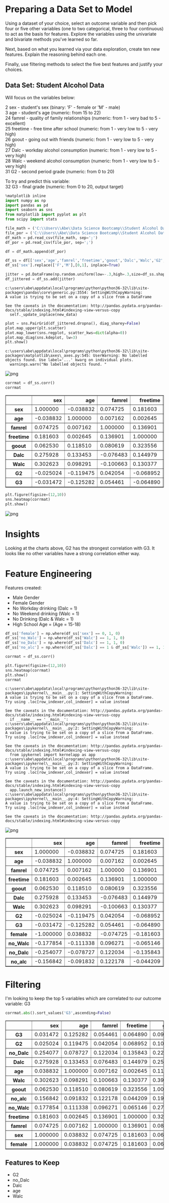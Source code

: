 
# Preparing a Data Set to Model

Using a dataset of your choice, select an outcome variable and then pick four or five other variables (one to two categorical, three to four continuous) to act as the basis for features. Explore the variables using the univariate and bivariate methods you've learned so far.

Next, based on what you learned via your data exploration, create ten new features. Explain the reasoning behind each one.

Finally, use filtering methods to select the five best features and justify your choices.

## Data Set: Student Alcohol Data

Will focus on the variables below:

2 sex - student's sex (binary: 'F' - female or 'M' - male)  
3 age - student's age (numeric: from 15 to 22)  
24 famrel - quality of family relationships (numeric: from 1 - very bad to 5 - excellent)  
25 freetime - free time after school (numeric: from 1 - very low to 5 - very high)  
26 goout - going out with friends (numeric: from 1 - very low to 5 - very high)  
27 Dalc - workday alcohol consumption (numeric: from 1 - very low to 5 - very high)  
28 Walc - weekend alcohol consumption (numeric: from 1 - very low to 5 - very high)  
31 G2 - second period grade (numeric: from 0 to 20)  

To try and predict this variable:  
32 G3 - final grade (numeric: from 0 to 20, output target)  


```python
%matplotlib inline
import numpy as np
import pandas as pd
import seaborn as sns
from matplotlib import pyplot as plt
from scipy import stats

file_math = ('C:\\Users\\Abe\\Data Science Bootcamp\\Student Alcohol Data\\student-mat.csv')
file_por = ('C:\\Users\\Abe\\Data Science Bootcamp\\Student Alcohol Data\\student-por.csv')
df_math = pd.read_csv(file_math, sep=';')
df_por = pd.read_csv(file_por, sep=';')

df = df_math.append(df_por)
```


```python
df_ss = df[['sex','age','famrel','freetime','goout','Dalc','Walc','G2','G3']]
df_ss['sex'].replace(['F','M'],[0,1], inplace=True)

jitter = pd.DataFrame(np.random.uniform(low=-.3,high=.3,size=df_ss.shape), columns=df_ss.columns)
df_jittered = df_ss.add(jitter)
```

    c:\users\abe\appdata\local\programs\python\python36-32\lib\site-packages\pandas\core\generic.py:3554: SettingWithCopyWarning: 
    A value is trying to be set on a copy of a slice from a DataFrame
    
    See the caveats in the documentation: http://pandas.pydata.org/pandas-docs/stable/indexing.html#indexing-view-versus-copy
      self._update_inplace(new_data)
    


```python
plot = sns.PairGrid(df_jittered.dropna(), diag_sharey=False)
plot.map_upper(plt.scatter)
plot.map_lower(sns.regplot, scatter_kws=dict(alpha=0))
plot.map_diag(sns.kdeplot, lw=3)
plt.show()
```

    c:\users\abe\appdata\local\programs\python\python36-32\lib\site-packages\matplotlib\axes\_axes.py:545: UserWarning: No labelled objects found. Use label='...' kwarg on individual plots.
      warnings.warn("No labelled objects found. "
    


![png](output_3_1.png)



```python
corrmat = df_ss.corr()
corrmat
```




<div>
<table border="1" class="dataframe">
  <thead>
    <tr style="text-align: right;">
      <th></th>
      <th>sex</th>
      <th>age</th>
      <th>famrel</th>
      <th>freetime</th>
      <th>goout</th>
      <th>Dalc</th>
      <th>Walc</th>
      <th>G2</th>
      <th>G3</th>
    </tr>
  </thead>
  <tbody>
    <tr>
      <th>sex</th>
      <td>1.000000</td>
      <td>-0.038832</td>
      <td>0.074725</td>
      <td>0.181603</td>
      <td>0.062530</td>
      <td>0.275928</td>
      <td>0.302623</td>
      <td>-0.025024</td>
      <td>-0.031472</td>
    </tr>
    <tr>
      <th>age</th>
      <td>-0.038832</td>
      <td>1.000000</td>
      <td>0.007162</td>
      <td>0.002645</td>
      <td>0.118510</td>
      <td>0.133453</td>
      <td>0.098291</td>
      <td>-0.119475</td>
      <td>-0.125282</td>
    </tr>
    <tr>
      <th>famrel</th>
      <td>0.074725</td>
      <td>0.007162</td>
      <td>1.000000</td>
      <td>0.136901</td>
      <td>0.080619</td>
      <td>-0.076483</td>
      <td>-0.100663</td>
      <td>0.042054</td>
      <td>0.054461</td>
    </tr>
    <tr>
      <th>freetime</th>
      <td>0.181603</td>
      <td>0.002645</td>
      <td>0.136901</td>
      <td>1.000000</td>
      <td>0.323556</td>
      <td>0.144979</td>
      <td>0.130377</td>
      <td>-0.068952</td>
      <td>-0.064890</td>
    </tr>
    <tr>
      <th>goout</th>
      <td>0.062530</td>
      <td>0.118510</td>
      <td>0.080619</td>
      <td>0.323556</td>
      <td>1.000000</td>
      <td>0.253135</td>
      <td>0.399794</td>
      <td>-0.108411</td>
      <td>-0.097877</td>
    </tr>
    <tr>
      <th>Dalc</th>
      <td>0.275928</td>
      <td>0.133453</td>
      <td>-0.076483</td>
      <td>0.144979</td>
      <td>0.253135</td>
      <td>1.000000</td>
      <td>0.627814</td>
      <td>-0.131576</td>
      <td>-0.129642</td>
    </tr>
    <tr>
      <th>Walc</th>
      <td>0.302623</td>
      <td>0.098291</td>
      <td>-0.100663</td>
      <td>0.130377</td>
      <td>0.399794</td>
      <td>0.627814</td>
      <td>1.000000</td>
      <td>-0.128114</td>
      <td>-0.115740</td>
    </tr>
    <tr>
      <th>G2</th>
      <td>-0.025024</td>
      <td>-0.119475</td>
      <td>0.042054</td>
      <td>-0.068952</td>
      <td>-0.108411</td>
      <td>-0.131576</td>
      <td>-0.128114</td>
      <td>1.000000</td>
      <td>0.910743</td>
    </tr>
    <tr>
      <th>G3</th>
      <td>-0.031472</td>
      <td>-0.125282</td>
      <td>0.054461</td>
      <td>-0.064890</td>
      <td>-0.097877</td>
      <td>-0.129642</td>
      <td>-0.115740</td>
      <td>0.910743</td>
      <td>1.000000</td>
    </tr>
  </tbody>
</table>
</div>




```python
plt.figure(figsize=(12,10))
sns.heatmap(corrmat)
plt.show()
```


![png](output_5_0.png)


# Insights

Looking at the charts above, G2 has the strongest correlation with G3. It looks like no other variables have a strong correlation either way.  

# Feature Engineering

Features created:

- Male Gender
- Female Gender
- No Workday drinking (Dalc = 1)
- No Weekend drinking (Walc = 1)
- No Drinking (Dalc & Walc = 1)
- High School Age = (Age = 15-18)


```python
df_ss['female'] = np.where(df_ss['sex'] == 0, 1, 0)
df_ss['no_Walc'] = np.where(df_ss['Walc'] == 1, 1, 0)
df_ss['no_Dalc'] = np.where(df_ss['Dalc'] == 1, 1, 0)
df_ss['no_alc'] = np.where((df_ss['Dalc'] == 1 & df_ss['Walc']) == 1, 1, 0)

corrmat = df_ss.corr()

plt.figure(figsize=(12,10))
sns.heatmap(corrmat)
plt.show()
corrmat
```

    c:\users\abe\appdata\local\programs\python\python36-32\lib\site-packages\ipykernel\__main__.py:1: SettingWithCopyWarning: 
    A value is trying to be set on a copy of a slice from a DataFrame.
    Try using .loc[row_indexer,col_indexer] = value instead
    
    See the caveats in the documentation: http://pandas.pydata.org/pandas-docs/stable/indexing.html#indexing-view-versus-copy
      if __name__ == '__main__':
    c:\users\abe\appdata\local\programs\python\python36-32\lib\site-packages\ipykernel\__main__.py:2: SettingWithCopyWarning: 
    A value is trying to be set on a copy of a slice from a DataFrame.
    Try using .loc[row_indexer,col_indexer] = value instead
    
    See the caveats in the documentation: http://pandas.pydata.org/pandas-docs/stable/indexing.html#indexing-view-versus-copy
      from ipykernel import kernelapp as app
    c:\users\abe\appdata\local\programs\python\python36-32\lib\site-packages\ipykernel\__main__.py:3: SettingWithCopyWarning: 
    A value is trying to be set on a copy of a slice from a DataFrame.
    Try using .loc[row_indexer,col_indexer] = value instead
    
    See the caveats in the documentation: http://pandas.pydata.org/pandas-docs/stable/indexing.html#indexing-view-versus-copy
      app.launch_new_instance()
    c:\users\abe\appdata\local\programs\python\python36-32\lib\site-packages\ipykernel\__main__.py:4: SettingWithCopyWarning: 
    A value is trying to be set on a copy of a slice from a DataFrame.
    Try using .loc[row_indexer,col_indexer] = value instead
    
    See the caveats in the documentation: http://pandas.pydata.org/pandas-docs/stable/indexing.html#indexing-view-versus-copy
    


![png](output_7_1.png)





<div>
<table border="1" class="dataframe">
  <thead>
    <tr style="text-align: right;">
      <th></th>
      <th>sex</th>
      <th>age</th>
      <th>famrel</th>
      <th>freetime</th>
      <th>goout</th>
      <th>Dalc</th>
      <th>Walc</th>
      <th>G2</th>
      <th>G3</th>
      <th>female</th>
      <th>no_Walc</th>
      <th>no_Dalc</th>
      <th>no_alc</th>
    </tr>
  </thead>
  <tbody>
    <tr>
      <th>sex</th>
      <td>1.000000</td>
      <td>-0.038832</td>
      <td>0.074725</td>
      <td>0.181603</td>
      <td>0.062530</td>
      <td>0.275928</td>
      <td>0.302623</td>
      <td>-0.025024</td>
      <td>-0.031472</td>
      <td>-1.000000</td>
      <td>-0.177854</td>
      <td>-0.254077</td>
      <td>-0.156842</td>
    </tr>
    <tr>
      <th>age</th>
      <td>-0.038832</td>
      <td>1.000000</td>
      <td>0.007162</td>
      <td>0.002645</td>
      <td>0.118510</td>
      <td>0.133453</td>
      <td>0.098291</td>
      <td>-0.119475</td>
      <td>-0.125282</td>
      <td>0.038832</td>
      <td>-0.111338</td>
      <td>-0.078727</td>
      <td>-0.091832</td>
    </tr>
    <tr>
      <th>famrel</th>
      <td>0.074725</td>
      <td>0.007162</td>
      <td>1.000000</td>
      <td>0.136901</td>
      <td>0.080619</td>
      <td>-0.076483</td>
      <td>-0.100663</td>
      <td>0.042054</td>
      <td>0.054461</td>
      <td>-0.074725</td>
      <td>0.096271</td>
      <td>0.122034</td>
      <td>0.122178</td>
    </tr>
    <tr>
      <th>freetime</th>
      <td>0.181603</td>
      <td>0.002645</td>
      <td>0.136901</td>
      <td>1.000000</td>
      <td>0.323556</td>
      <td>0.144979</td>
      <td>0.130377</td>
      <td>-0.068952</td>
      <td>-0.064890</td>
      <td>-0.181603</td>
      <td>-0.065146</td>
      <td>-0.135843</td>
      <td>-0.044209</td>
    </tr>
    <tr>
      <th>goout</th>
      <td>0.062530</td>
      <td>0.118510</td>
      <td>0.080619</td>
      <td>0.323556</td>
      <td>1.000000</td>
      <td>0.253135</td>
      <td>0.399794</td>
      <td>-0.108411</td>
      <td>-0.097877</td>
      <td>-0.062530</td>
      <td>-0.274145</td>
      <td>-0.226939</td>
      <td>-0.197982</td>
    </tr>
    <tr>
      <th>Dalc</th>
      <td>0.275928</td>
      <td>0.133453</td>
      <td>-0.076483</td>
      <td>0.144979</td>
      <td>0.253135</td>
      <td>1.000000</td>
      <td>0.627814</td>
      <td>-0.131576</td>
      <td>-0.129642</td>
      <td>-0.275928</td>
      <td>-0.397586</td>
      <td>-0.821365</td>
      <td>-0.525996</td>
    </tr>
    <tr>
      <th>Walc</th>
      <td>0.302623</td>
      <td>0.098291</td>
      <td>-0.100663</td>
      <td>0.130377</td>
      <td>0.399794</td>
      <td>0.627814</td>
      <td>1.000000</td>
      <td>-0.128114</td>
      <td>-0.115740</td>
      <td>-0.302623</td>
      <td>-0.784916</td>
      <td>-0.614334</td>
      <td>-0.599754</td>
    </tr>
    <tr>
      <th>G2</th>
      <td>-0.025024</td>
      <td>-0.119475</td>
      <td>0.042054</td>
      <td>-0.068952</td>
      <td>-0.108411</td>
      <td>-0.131576</td>
      <td>-0.128114</td>
      <td>1.000000</td>
      <td>0.910743</td>
      <td>0.025024</td>
      <td>0.087106</td>
      <td>0.133882</td>
      <td>0.097152</td>
    </tr>
    <tr>
      <th>G3</th>
      <td>-0.031472</td>
      <td>-0.125282</td>
      <td>0.054461</td>
      <td>-0.064890</td>
      <td>-0.097877</td>
      <td>-0.129642</td>
      <td>-0.115740</td>
      <td>0.910743</td>
      <td>1.000000</td>
      <td>0.031472</td>
      <td>0.081635</td>
      <td>0.142036</td>
      <td>0.087309</td>
    </tr>
    <tr>
      <th>female</th>
      <td>-1.000000</td>
      <td>0.038832</td>
      <td>-0.074725</td>
      <td>-0.181603</td>
      <td>-0.062530</td>
      <td>-0.275928</td>
      <td>-0.302623</td>
      <td>0.025024</td>
      <td>0.031472</td>
      <td>1.000000</td>
      <td>0.177854</td>
      <td>0.254077</td>
      <td>0.156842</td>
    </tr>
    <tr>
      <th>no_Walc</th>
      <td>-0.177854</td>
      <td>-0.111338</td>
      <td>0.096271</td>
      <td>-0.065146</td>
      <td>-0.274145</td>
      <td>-0.397586</td>
      <td>-0.784916</td>
      <td>0.087106</td>
      <td>0.081635</td>
      <td>0.177854</td>
      <td>1.000000</td>
      <td>0.488285</td>
      <td>0.781736</td>
    </tr>
    <tr>
      <th>no_Dalc</th>
      <td>-0.254077</td>
      <td>-0.078727</td>
      <td>0.122034</td>
      <td>-0.135843</td>
      <td>-0.226939</td>
      <td>-0.821365</td>
      <td>-0.614334</td>
      <td>0.133882</td>
      <td>0.142036</td>
      <td>0.254077</td>
      <td>0.488285</td>
      <td>1.000000</td>
      <td>0.640393</td>
    </tr>
    <tr>
      <th>no_alc</th>
      <td>-0.156842</td>
      <td>-0.091832</td>
      <td>0.122178</td>
      <td>-0.044209</td>
      <td>-0.197982</td>
      <td>-0.525996</td>
      <td>-0.599754</td>
      <td>0.097152</td>
      <td>0.087309</td>
      <td>0.156842</td>
      <td>0.781736</td>
      <td>0.640393</td>
      <td>1.000000</td>
    </tr>
  </tbody>
</table>
</div>



# Filtering

I'm looking to keep the top 5 variables which are correlated to our outcome variable: G3


```python
corrmat.abs().sort_values('G3',ascending=False)
```




<div>
<table border="1" class="dataframe">
  <thead>
    <tr style="text-align: right;">
      <th></th>
      <th>sex</th>
      <th>age</th>
      <th>famrel</th>
      <th>freetime</th>
      <th>goout</th>
      <th>Dalc</th>
      <th>Walc</th>
      <th>G2</th>
      <th>G3</th>
      <th>female</th>
      <th>no_Walc</th>
      <th>no_Dalc</th>
      <th>no_alc</th>
    </tr>
  </thead>
  <tbody>
    <tr>
      <th>G3</th>
      <td>0.031472</td>
      <td>0.125282</td>
      <td>0.054461</td>
      <td>0.064890</td>
      <td>0.097877</td>
      <td>0.129642</td>
      <td>0.115740</td>
      <td>0.910743</td>
      <td>1.000000</td>
      <td>0.031472</td>
      <td>0.081635</td>
      <td>0.142036</td>
      <td>0.087309</td>
    </tr>
    <tr>
      <th>G2</th>
      <td>0.025024</td>
      <td>0.119475</td>
      <td>0.042054</td>
      <td>0.068952</td>
      <td>0.108411</td>
      <td>0.131576</td>
      <td>0.128114</td>
      <td>1.000000</td>
      <td>0.910743</td>
      <td>0.025024</td>
      <td>0.087106</td>
      <td>0.133882</td>
      <td>0.097152</td>
    </tr>
    <tr>
      <th>no_Dalc</th>
      <td>0.254077</td>
      <td>0.078727</td>
      <td>0.122034</td>
      <td>0.135843</td>
      <td>0.226939</td>
      <td>0.821365</td>
      <td>0.614334</td>
      <td>0.133882</td>
      <td>0.142036</td>
      <td>0.254077</td>
      <td>0.488285</td>
      <td>1.000000</td>
      <td>0.640393</td>
    </tr>
    <tr>
      <th>Dalc</th>
      <td>0.275928</td>
      <td>0.133453</td>
      <td>0.076483</td>
      <td>0.144979</td>
      <td>0.253135</td>
      <td>1.000000</td>
      <td>0.627814</td>
      <td>0.131576</td>
      <td>0.129642</td>
      <td>0.275928</td>
      <td>0.397586</td>
      <td>0.821365</td>
      <td>0.525996</td>
    </tr>
    <tr>
      <th>age</th>
      <td>0.038832</td>
      <td>1.000000</td>
      <td>0.007162</td>
      <td>0.002645</td>
      <td>0.118510</td>
      <td>0.133453</td>
      <td>0.098291</td>
      <td>0.119475</td>
      <td>0.125282</td>
      <td>0.038832</td>
      <td>0.111338</td>
      <td>0.078727</td>
      <td>0.091832</td>
    </tr>
    <tr>
      <th>Walc</th>
      <td>0.302623</td>
      <td>0.098291</td>
      <td>0.100663</td>
      <td>0.130377</td>
      <td>0.399794</td>
      <td>0.627814</td>
      <td>1.000000</td>
      <td>0.128114</td>
      <td>0.115740</td>
      <td>0.302623</td>
      <td>0.784916</td>
      <td>0.614334</td>
      <td>0.599754</td>
    </tr>
    <tr>
      <th>goout</th>
      <td>0.062530</td>
      <td>0.118510</td>
      <td>0.080619</td>
      <td>0.323556</td>
      <td>1.000000</td>
      <td>0.253135</td>
      <td>0.399794</td>
      <td>0.108411</td>
      <td>0.097877</td>
      <td>0.062530</td>
      <td>0.274145</td>
      <td>0.226939</td>
      <td>0.197982</td>
    </tr>
    <tr>
      <th>no_alc</th>
      <td>0.156842</td>
      <td>0.091832</td>
      <td>0.122178</td>
      <td>0.044209</td>
      <td>0.197982</td>
      <td>0.525996</td>
      <td>0.599754</td>
      <td>0.097152</td>
      <td>0.087309</td>
      <td>0.156842</td>
      <td>0.781736</td>
      <td>0.640393</td>
      <td>1.000000</td>
    </tr>
    <tr>
      <th>no_Walc</th>
      <td>0.177854</td>
      <td>0.111338</td>
      <td>0.096271</td>
      <td>0.065146</td>
      <td>0.274145</td>
      <td>0.397586</td>
      <td>0.784916</td>
      <td>0.087106</td>
      <td>0.081635</td>
      <td>0.177854</td>
      <td>1.000000</td>
      <td>0.488285</td>
      <td>0.781736</td>
    </tr>
    <tr>
      <th>freetime</th>
      <td>0.181603</td>
      <td>0.002645</td>
      <td>0.136901</td>
      <td>1.000000</td>
      <td>0.323556</td>
      <td>0.144979</td>
      <td>0.130377</td>
      <td>0.068952</td>
      <td>0.064890</td>
      <td>0.181603</td>
      <td>0.065146</td>
      <td>0.135843</td>
      <td>0.044209</td>
    </tr>
    <tr>
      <th>famrel</th>
      <td>0.074725</td>
      <td>0.007162</td>
      <td>1.000000</td>
      <td>0.136901</td>
      <td>0.080619</td>
      <td>0.076483</td>
      <td>0.100663</td>
      <td>0.042054</td>
      <td>0.054461</td>
      <td>0.074725</td>
      <td>0.096271</td>
      <td>0.122034</td>
      <td>0.122178</td>
    </tr>
    <tr>
      <th>sex</th>
      <td>1.000000</td>
      <td>0.038832</td>
      <td>0.074725</td>
      <td>0.181603</td>
      <td>0.062530</td>
      <td>0.275928</td>
      <td>0.302623</td>
      <td>0.025024</td>
      <td>0.031472</td>
      <td>1.000000</td>
      <td>0.177854</td>
      <td>0.254077</td>
      <td>0.156842</td>
    </tr>
    <tr>
      <th>female</th>
      <td>1.000000</td>
      <td>0.038832</td>
      <td>0.074725</td>
      <td>0.181603</td>
      <td>0.062530</td>
      <td>0.275928</td>
      <td>0.302623</td>
      <td>0.025024</td>
      <td>0.031472</td>
      <td>1.000000</td>
      <td>0.177854</td>
      <td>0.254077</td>
      <td>0.156842</td>
    </tr>
  </tbody>
</table>
</div>



## Features to Keep


- G2  
- no_Dalc  
- Dalc  
- age  
- Walc  
